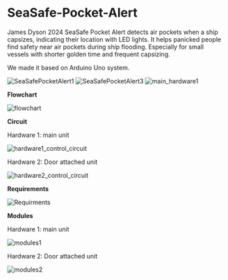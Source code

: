 # SeaSafe-Pocket-Alert
James Dyson 2024
SeaSafe Pocket Alert detects air pockets when a ship capsizes, indicating their location with LED lights. It helps panicked people find safety near air pockets during ship flooding. Especially for small vessels with shorter golden time and frequent capsizing.

We made it based on Arduino Uno system.

![SeaSafePocketAlert1](https://github.com/user-attachments/assets/435e6848-2c3a-4cf4-b9a9-457374094098)
![SeaSafePocketAlert3](https://github.com/user-attachments/assets/7b76768b-193e-4f8c-ab5b-2980f9de04e2)
![main_hardware1](https://github.com/user-attachments/assets/27b79f2c-c140-407b-9446-b8bf66480b84)

**Flowchart**

![flowchart](https://github.com/user-attachments/assets/90a78e13-d67d-47eb-9d28-c3e0a643f52d)

**Circuit**

Hardware 1: main unit

![hardware1_control_circuit](https://github.com/user-attachments/assets/38df75d0-62d3-4837-b71a-f3c39c38f60d)


Hardware 2: Door attached unit

![hardware2_control_circuit](https://github.com/user-attachments/assets/f78bc91c-d047-4afa-96fd-4e11c95140ea)


**Requirements**

![Requirments](https://github.com/user-attachments/assets/c84dc7cc-4c62-4e20-bebd-5a91824dbd6d)

**Modules**

Hardware 1: main unit

![modules1](https://github.com/user-attachments/assets/3d5a2fb4-ae80-48ce-89c8-89310710abd5)

Hardware 2: Door attached unit

![modules2](https://github.com/user-attachments/assets/279ba1fc-88ad-49ee-b988-683fc359cbcd)

